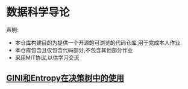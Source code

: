 # 数据科学导论

声明:

- 本仓库构建目的为提供一个开源的可浏览的代码仓库,用于完成本人作业.
- 本仓库包含且仅包含代码部分,不包含其他部分作业
- 采用MIT协议,以供学习交流

## [GINI和Entropy在决策树中的使用](homework-1/README.md)
